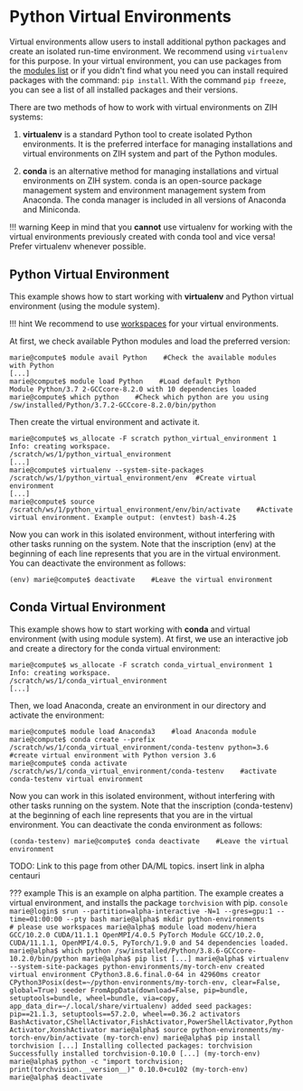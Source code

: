 # Python Virtual Environments

Virtual environments allow users to install additional python packages and create an isolated
run-time environment. We recommend using `virtualenv` for this purpose. In your virtual environment,
you can use packages from the [modules list](modules.md) or if you didn't find what you need you can
install required packages with the command: `pip install`. With the command `pip freeze`, you can
see a list of all installed packages and their versions.

There are two methods of how to work with virtual environments on ZIH systems:

1. **virtualenv** is a standard Python tool to create isolated Python environments.
   It is the preferred interface for
   managing installations and virtual environments on ZIH system and part of the Python modules.

2. **conda** is an alternative method for managing installations and
virtual environments on ZIH system. conda is an open-source package
management system and environment management system from Anaconda. The
conda manager is included in all versions of Anaconda and Miniconda.

!!! warning
    Keep in mind that you **cannot** use virtualenv for working
    with the virtual environments previously created with conda tool and
    vice versa! Prefer virtualenv whenever possible.

## Python Virtual Environment

This example shows how to start working with **virtualenv** and Python virtual environment (using
the module system).

!!! hint
    We recommend to use [workspaces](../../data_lifecycle/workspaces) for your virtual environments.

At first, we check available Python modules and load the preferred version:

```console
marie@compute$ module avail Python    #Check the available modules with Python
[...]
marie@compute$ module load Python    #Load default Python
Module Python/3.7 2-GCCcore-8.2.0 with 10 dependencies loaded
marie@compute$ which python    #Check which python are you using
/sw/installed/Python/3.7.2-GCCcore-8.2.0/bin/python
```

Then create the virtual environment and activate it.

```console
marie@compute$ ws_allocate -F scratch python_virtual_environment 1
Info: creating workspace.
/scratch/ws/1/python_virtual_environment
[...] 
marie@compute$ virtualenv --system-site-packages /scratch/ws/1/python_virtual_environment/env  #Create virtual environment
[...]
marie@compute$ source /scratch/ws/1/python_virtual_environment/env/bin/activate    #Activate virtual environment. Example output: (envtest) bash-4.2$
```

Now you can work in this isolated environment, without interfering with other tasks running on the
system. Note that the inscription (env) at the beginning of each line represents that you are in
the virtual environment. You can deactivate the environment as follows:

```console
(env) marie@compute$ deactivate    #Leave the virtual environment
```

## Conda Virtual Environment

This example shows how to start working with **conda** and virtual environment (with using module
system). At first, we use an interactive job and create a directory for the conda virtual
environment:

```console
marie@compute$ ws_allocate -F scratch conda_virtual_environment 1
Info: creating workspace.
/scratch/ws/1/conda_virtual_environment
[...]
```

Then, we load Anaconda, create an environment in our directory and activate the environment:

```console
marie@compute$ module load Anaconda3    #load Anaconda module
marie@compute$ conda create --prefix /scratch/ws/1/conda_virtual_environment/conda-testenv python=3.6    #create virtual environment with Python version 3.6
marie@compute$ conda activate /scratch/ws/1/conda_virtual_environment/conda-testenv    #activate conda-testenv virtual environment
```

Now you can work in this isolated environment, without interfering with other tasks running on the
system. Note that the inscription (conda-testenv) at the beginning of each line represents that you
are in the virtual environment. You can deactivate the conda environment as follows:

```console
(conda-testenv) marie@compute$ conda deactivate    #Leave the virtual environment
```

TODO: Link to this page from other DA/ML topics. insert link in alpha centauri

??? example
    This is an example on alpha partition. The example creates a virtual environment, and installs
    the package `torchvision` with pip.
    ```console
    marie@login$ srun --partition=alpha-interactive -N=1 --gres=gpu:1 --time=01:00:00 --pty bash
    marie@alpha$ mkdir python-environments                               # please use workspaces
    marie@alpha$ module load modenv/hiera GCC/10.2.0 CUDA/11.1.1 OpenMPI/4.0.5 PyTorch
    Module GCC/10.2.0, CUDA/11.1.1, OpenMPI/4.0.5, PyTorch/1.9.0 and 54 dependencies loaded.
    marie@alpha$ which python
    /sw/installed/Python/3.8.6-GCCcore-10.2.0/bin/python
    marie@alpha$ pip list
    [...]
    marie@alpha$ virtualenv --system-site-packages python-environments/my-torch-env
    created virtual environment CPython3.8.6.final.0-64 in 42960ms
    creator CPython3Posix(dest=~/python-environments/my-torch-env, clear=False, global=True)
    seeder FromAppData(download=False, pip=bundle, setuptools=bundle, wheel=bundle, via=copy, app_data_dir=~/.local/share/virtualenv)
        added seed packages: pip==21.1.3, setuptools==57.2.0, wheel==0.36.2
    activators BashActivator,CShellActivator,FishActivator,PowerShellActivator,PythonActivator,XonshActivator
    marie@alpha$ source python-environments/my-torch-env/bin/activate
    (my-torch-env) marie@alpha$ pip install torchvision
    [...]
    Installing collected packages: torchvision
    Successfully installed torchvision-0.10.0
    [...]
    (my-torch-env) marie@alpha$ python -c "import torchvision; print(torchvision.__version__)"
    0.10.0+cu102
    (my-torch-env) marie@alpha$ deactivate
    ```
